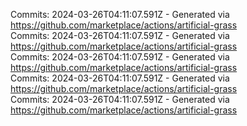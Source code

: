 Commits: 2024-03-26T04:11:07.591Z - Generated via https://github.com/marketplace/actions/artificial-grass
<br>
Commits: 2024-03-26T04:11:07.591Z - Generated via https://github.com/marketplace/actions/artificial-grass
<br>
Commits: 2024-03-26T04:11:07.591Z - Generated via https://github.com/marketplace/actions/artificial-grass
<br>
Commits: 2024-03-26T04:11:07.591Z - Generated via https://github.com/marketplace/actions/artificial-grass
<br>
Commits: 2024-03-26T04:11:07.591Z - Generated via https://github.com/marketplace/actions/artificial-grass
<br>
